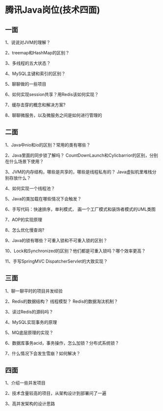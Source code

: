 # 腾讯Java岗位(技术四面)

## 一面

1、说说对JVM的理解？

2、treemap和HashMap的区别？

3、多线程的五大状态？

4、MySQL主键和索引的区别？

5、聊聊做的一些项目

6、如何实现session共享？用Redis该如何实现？

7、缓存击穿的概念和解决方案?

8、聊聊微服务，以及微服务之间是如何进行管理的

## 二面

1、Java中nio和io的区别？常用的类有哪些？

2、Java里面的同步锁了解吗？ CountDownLaunch和Cylicbarrior的区别，分别在什么场景下使用？

3、JVM的内存结构，哪些是共享的，哪些是线程私有的？ Java虚拟机里堆栈分别存放什么？

4、如何实现一个线程池？

5、Java的类加载在哪些情况下会触发？

6、手写代码：快速排序，单利模式， 画一个工厂模式和装饰者模式的UML类图

7、AOP的实现原理

8、怎么优化慢查询?

9、Java的锁有哪些？可重入锁和不可重入锁的区别？

10、Lock和Synchronized的区别？他们都是可重入锁吗？哪个效率更高？

11、手写SpringMVC DispatcherServlet的大致实现？

## 三面

1、聊一聊平时的项目并发经验

2、Redis的数据结构？ 线程模型？ Redis的数据淘汰机制？

3、读过Redis的源码吗？

4、MySQL实现事务的原理

5、MQ底层原理的实现？

6、数据库事务acid，事务操作，怎么加锁？分布式系统锁？

7、什么情况下会发生雪崩？如何解决？

## 四面

1、介绍一些并发项目

2、技术含量较高的项目，从架构设计到部署问了一遍

3、高并发架构的设计思路